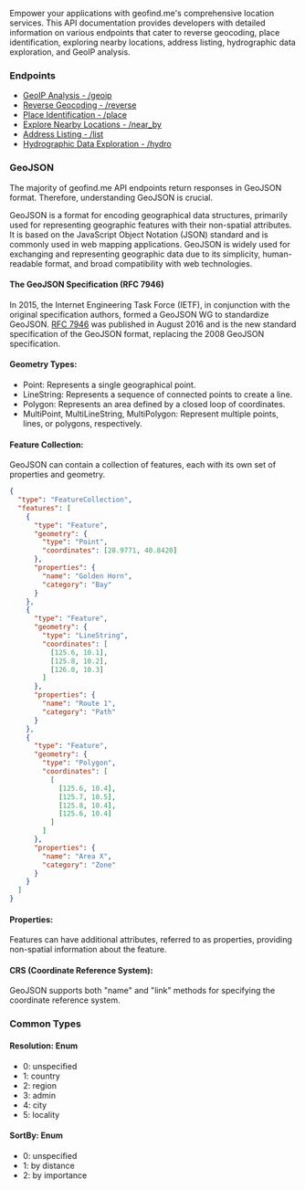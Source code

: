 Empower your applications with geofind.me's comprehensive location services. This API documentation provides developers with detailed information on various endpoints that cater to reverse geocoding, place identification, exploring nearby locations, address listing, hydrographic data exploration, and GeoIP analysis.

### Endpoints

- [GeoIP Analysis - /geoip](/endpoint-geoip)
- [Reverse Geocoding - /reverse](/endpoint-reverse)
- [Place Identification - /place](/endpoint-place)
- [Explore Nearby Locations - /near_by](/endpoint-near_by)
- [Address Listing - /list](/endpoint-list)
- [Hydrographic Data Exploration - /hydro](/endpoint-hydro)

### GeoJSON

The majority of geofind.me API endpoints return responses in GeoJSON format. Therefore, understanding GeoJSON is crucial.

GeoJSON is a format for encoding geographical data structures, primarily used for representing geographic features with their non-spatial attributes. It is based on the JavaScript Object Notation (JSON) standard and is commonly used in web mapping applications. GeoJSON is widely used for exchanging and representing geographic data due to its simplicity, human-readable format, and broad compatibility with web technologies.

#### The GeoJSON Specification (RFC 7946)

In 2015, the Internet Engineering Task Force (IETF), in conjunction with the original specification authors, formed a GeoJSON WG to standardize GeoJSON. [RFC 7946](https://tools.ietf.org/html/rfc7946) was published in August 2016 and is the new standard specification of the GeoJSON format, replacing the 2008 GeoJSON specification.

#### Geometry Types:

- Point: Represents a single geographical point.
- LineString: Represents a sequence of connected points to create a line.
- Polygon: Represents an area defined by a closed loop of coordinates.
- MultiPoint, MultiLineString, MultiPolygon: Represent multiple points, lines, or polygons, respectively.

#### Feature Collection:

GeoJSON can contain a collection of features, each with its own set of properties and geometry.

```json
{
  "type": "FeatureCollection",
  "features": [
    {
      "type": "Feature",
      "geometry": {
        "type": "Point",
        "coordinates": [28.9771, 40.8420]
      },
      "properties": {
        "name": "Golden Horn",
        "category": "Bay"
      }
	},
    {
      "type": "Feature",
      "geometry": {
        "type": "LineString",
        "coordinates": [
          [125.6, 10.1],
          [125.8, 10.2],
          [126.0, 10.3]
        ]
      },
      "properties": {
        "name": "Route 1",
        "category": "Path"
      }
    },
    {
      "type": "Feature",
      "geometry": {
        "type": "Polygon",
        "coordinates": [
          [
            [125.6, 10.4],
            [125.7, 10.5],
            [125.8, 10.4],
            [125.6, 10.4]
          ]
        ]
      },
      "properties": {
        "name": "Area X",
        "category": "Zone"
      }
    }
  ]
}
```

#### Properties:

Features can have additional attributes, referred to as properties, providing non-spatial information about the feature.

#### CRS (Coordinate Reference System):

GeoJSON supports both "name" and "link" methods for specifying the coordinate reference system.

### Common Types

#### Resolution: Enum

- 0: unspecified
- 1: country
- 2: region
- 3: admin
- 4: city
- 5: locality

#### SortBy: Enum

- 0: unspecified
- 1: by distance
- 2: by importance
